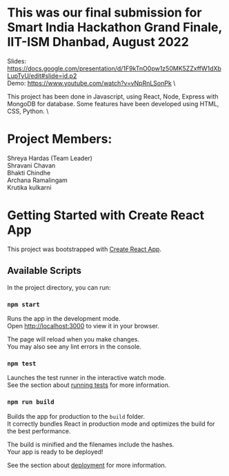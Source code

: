 # This was our final submission for Smart India Hackathon Grand Finale, IIT-ISM Dhanbad, August 2022
Slides: https://docs.google.com/presentation/d/1F9kTnO0pw1z50MK5ZZxffW1dXbLupTyU/edit#slide=id.p2 \
Demo: https://www.youtube.com/watch?v=vNpRnLSonPk \

This project has been done in Javascript, using React, Node, Express with MongoDB for database. Some features have been developed using HTML, CSS, Python.  \

# Project Members: 
Shreya Hardas (Team Leader) \
Shravani Chavan \
Bhakti Chindhe \
Archana Ramalingam \
Krutika kulkarni 



# Getting Started with Create React App

This project was bootstrapped with [Create React App](https://github.com/facebook/create-react-app).

## Available Scripts

In the project directory, you can run:

### `npm start`

Runs the app in the development mode.\
Open [http://localhost:3000](http://localhost:3000) to view it in your browser.

The page will reload when you make changes.\
You may also see any lint errors in the console.

### `npm test`

Launches the test runner in the interactive watch mode.\
See the section about [running tests](https://facebook.github.io/create-react-app/docs/running-tests) for more information.

### `npm run build`

Builds the app for production to the `build` folder.\
It correctly bundles React in production mode and optimizes the build for the best performance.

The build is minified and the filenames include the hashes.\
Your app is ready to be deployed!

See the section about [deployment](https://facebook.github.io/create-react-app/docs/deployment) for more information.

